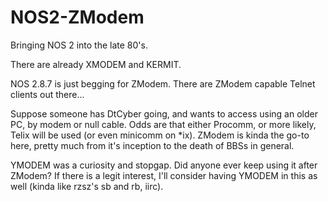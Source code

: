# NOS2-ZModem
Bringing NOS 2 into the late 80's.

There are already XMODEM and KERMIT.

NOS 2.8.7 is just begging for ZModem.  There are ZModem capable Telnet clients out there...

Suppose someone has DtCyber going, and wants to access using an older PC, by modem or null cable.  Odds are that either Procomm, or more likely, Telix will be used (or even minicomm on *ix).  ZModem is kinda the go-to here, pretty much from it's inception to the death of BBSs in general.

YMODEM was a curiosity and stopgap.  Did anyone ever keep using it after ZModem?  If there is a legit interest, I'll consider having YMODEM in this as well (kinda like rzsz's sb and rb, iirc).
